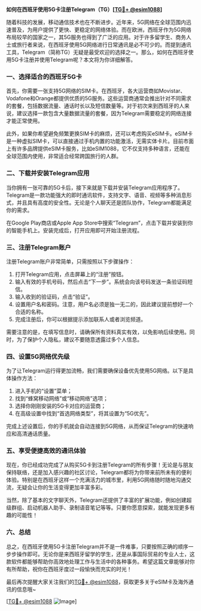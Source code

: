 **如何在西班牙使用5G卡注册Telegram（TG）[[TG💪+ @esim1088](https://t.me/s/esim1088)]**

随着科技的发展，移动通信技术也在不断进步。近年来，5G网络在全球范围内迅速普及，为用户提供了更快、更稳定的网络体验。而在欧洲，西班牙作为5G网络布局较早的国家之一，其5G服务也得到了广泛的应用。对于许多留学生、商务人士或旅行者来说，在西班牙使用5G网络进行日常通讯是必不可少的。而提到通讯工具，Telegram（简称TG）无疑是最受欢迎的选择之一。那么，如何在西班牙使用5G卡注册并使用Telegram呢？本文将为你详细解答。

### 一、选择适合的西班牙5G卡

首先，你需要一张支持5G网络的SIM卡。在西班牙，各大运营商如Movistar、Vodafone和Orange都提供优质的5G服务。这些运营商通常会推出针对不同需求的套餐，包括数据流量、通话时长以及短信数量等。对于初次来到西班牙的人来说，建议选择一款包含大量数据流量的套餐，因为Telegram需要稳定的网络连接才能正常使用。

此外，如果你希望避免频繁更换SIM卡的麻烦，还可以考虑购买eSIM卡。eSIM卡是一种虚拟SIM卡，可以直接通过手机内置的功能激活，无需实体卡片。目前市面上有许多品牌提供eSIM卡服务，比如eSIM1088，它不仅支持多种语言，还能在全球范围内使用，非常适合经常跨国旅行的人群。

### 二、下载并安装Telegram应用

当你拥有一张可靠的5G卡后，接下来就是下载并安装Telegram应用程序了。Telegram是一款功能强大的即时通讯软件，支持文字、语音、视频等多种消息形式，并且具有高度的安全性。无论是个人聊天还是团队协作，Telegram都能满足你的需求。

在Google Play商店或Apple App Store中搜索“Telegram”，点击下载并安装到你的智能手机上。安装完成后，打开应用即可开始注册流程。

### 三、注册Telegram账户

注册Telegram账户非常简单，只需按照以下步骤操作：

1. 打开Telegram应用，点击屏幕上的“注册”按钮。
2. 输入有效的手机号码，然后点击“下一步”。系统会向该号码发送一条验证码短信。
3. 输入收到的验证码，点击“验证”。
4. 设置用户名和密码。注意，用户名必须是独一无二的，因此建议提前想好一个合适的名称。
5. 完成注册后，你可以根据提示添加联系人或者浏览频道。

需要注意的是，在填写信息时，请确保所有资料真实有效，以免影响后续使用。同时，为了保护个人隐私，建议不要随意透露过多个人信息。

### 四、设置5G网络优先级

为了让Telegram运行得更加流畅，我们需要确保设备优先使用5G网络。以下是具体操作方法：

1. 进入手机的“设置”菜单；
2. 找到“蜂窝移动网络”或“移动网络”选项；
3. 选择你刚刚安装的5G卡对应的运营商；
4. 在高级设置中找到“首选网络类型”，将其设置为“5G优先”。

完成上述设置后，你的手机就会自动连接到5G网络，从而保证Telegram的快速响应和高清通话质量。

### 五、享受便捷高效的通讯体验

现在，你已经成功完成了从购买5G卡到注册Telegram的所有步骤！无论是与朋友保持联络，还是加入感兴趣的社区讨论，Telegram都将为你带来前所未有的便利体验。特别是在西班牙这样一个充满活力的城市里，利用5G网络随时随地沟通交流，无疑会让你的生活变得更加丰富多彩。

当然，除了基本的文字聊天外，Telegram还提供了丰富的扩展功能，例如创建超级群组、启动机器人助手、录制语音笔记等等。只要你愿意探索，就能发现更多有趣的可能性！

### 六、总结

总之，在西班牙使用5G卡注册Telegram并不是一件难事，只要按照正确的顺序一步步操作即可。无论你是来西班牙留学的学生，还是从事国际贸易的专业人士，这款软件都能够帮助你高效地处理工作与生活中的各种事务。希望这篇文章能够对你有所帮助，祝你在西班牙度过一段愉快而充实的时光！

最后再次提醒大家关注我们的[TG💪+ @esim1088](https://t.me/s/esim1088)，获取更多关于eSIM卡及海外通讯的信息哦~ 

[[TG💪+ @esim1088](https://t.me/s/esim1088) ![Image](https://i.postimg.cc/4NQfJmqS/Snipaste-2025-05-13-00-14-12.png)]